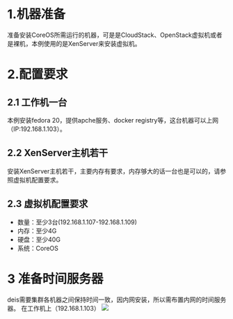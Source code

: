 # 1.机器准备
准备安装CoreOS所需运行的机器，可是是CloudStack、OpenStack虚拟机或者是裸机，本例使用的是XenServer来安装虚拟机。

# 2.配置要求
## 2.1 工作机一台
本例安装fedora 20，提供apche服务、docker registry等，这台机器可以上网（IP:192.168.1.103）。
## 2.2 XenServer主机若干
安装XenServer主机若干，主要内存有要求，内存够大的话一台也是可以的，请参照虚拟机配置要求。
## 2.3 虚拟机配置要求
- 数量：至少3台(192.168.1.107-192.168.1.109)
- 内存：至少4G
- 硬盘：至少40G
- 系统：CoreOS

# 3 准备时间服务器
deis需要集群各机器之间保持时间一致，因内网安装，所以需布置内网的时间服务器。
在工作机上（192.168.1.103）
![](https://raw.githubusercontent.com/wiselyman/deis-installation/master/01resources/ntp.jpg)
